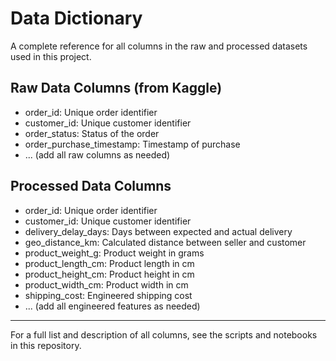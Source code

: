 # Data Dictionary

A complete reference for all columns in the raw and processed datasets used in this project.

## Raw Data Columns (from Kaggle)

- order_id: Unique order identifier
- customer_id: Unique customer identifier
- order_status: Status of the order
- order_purchase_timestamp: Timestamp of purchase
- ... (add all raw columns as needed)

## Processed Data Columns

- order_id: Unique order identifier
- customer_id: Unique customer identifier
- delivery_delay_days: Days between expected and actual delivery
- geo_distance_km: Calculated distance between seller and customer
- product_weight_g: Product weight in grams
- product_length_cm: Product length in cm
- product_height_cm: Product height in cm
- product_width_cm: Product width in cm
- shipping_cost: Engineered shipping cost
- ... (add all engineered features as needed)

---

For a full list and description of all columns, see the scripts and notebooks in this repository.
